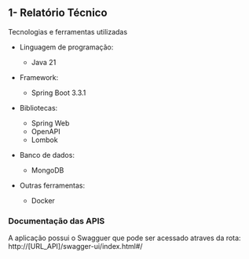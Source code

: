 ## 1- Relatório Técnico
Tecnologias e ferramentas utilizadas

* Linguagem de programação:

    * Java 21

* Framework:
    * Spring Boot 3.3.1

* Bibliotecas:
    * Spring Web
    * OpenAPI
    * Lombok

* Banco de dados:
    * MongoDB
* Outras ferramentas:
    * Docker

### Documentação das APIS
A aplicação possui o Swagguer que pode ser acessado atraves da rota: http://[URL_API]/swagger-ui/index.html#/